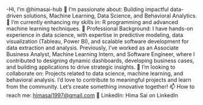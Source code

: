 -Hi, I’m @himasai-hub
👀 I’m passionate about: Building impactful data-driven solutions, Machine Learning, Data Science, and Behavioral Analytics.
🌱 I’m currently enhancing my skills in: R programming and advanced machine learning techniques.
💼 Professional Background: I have hands-on experience in data science, with expertise in predictive modeling, data visualization (Tableau, Power BI), and scalable software development for data extraction and analysis. Previously, I’ve worked as an Associate Business Analyst, Machine Learning Intern, and Software Engineer, where I contributed to designing dynamic dashboards, developing business cases, and building applications to drive strategic insights.
💞️ I’m looking to collaborate on: Projects related to data science, machine learning, and behavioral analysis. I’d love to contribute to meaningful projects and learn from the community. Let’s create something innovative together!
📫 How to reach me: himasai1997@gmail.com
🔗 LinkedIn: Hima Sai on LinkedIn

<!---
himasai-hub/himasai-hub is a ✨ special ✨ repository because its `README.md` (this file) appears on your GitHub profile.
You can click the Preview link to take a look at your changes.
--->
